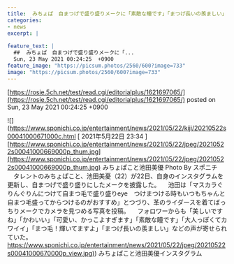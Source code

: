 ```yaml
---
title:  みちょぱ　自まつげで盛り盛りメークに「素敵な瞳です」「まつげ長いの羨ましい」  
categories:
- news
excerpt: |
  
feature_text: |
  ##  みちょぱ　自まつげで盛り盛りメークに「...
  Sun, 23 May 2021 00:24:25  +0900
feature_image: "https://picsum.photos/2560/600?image=733"
image: "https://picsum.photos/2560/600?image=733"
---
```


[https://rosie.5ch.net/test/read.cgi/editorialplus/1621697065/](https://rosie.5ch.net/test/read.cgi/editorialplus/1621697065/)
posted on Sun, 23 May 2021 00:24:25  +0900

<!--more-->

![](https://www.sponichi.co.jp/entertainment/news/2021/05/22/kiji/20210522s00041000671000c.html [ 2021年5月22日 23:34 ] [https://www.sponichi.co.jp/entertainment/news/2021/05/22/jpeg/20210522s00041000669000p_thum.jpg](https://www.sponichi.co.jp/entertainment/news/2021/05/22/jpeg/20210522s00041000669000p_thum.jpg) みちょぱこと池田美優 Photo By スポニチ 　タレントのみちょぱこと、池田美憂（22）が22日、自身のインスタグラムを更新し、自まつげで盛り盛りにしたメークを披露した。 　池田は「マスカラぐりんぐりんにつけて自まつ毛で盛り盛りeye　つけまつける時もいつもちゃんと自まつ毛盛ってからつけるのがおすすめ」とつづり、革のライダースを着てばっちりメークでカメラを見つめる写真を投稿。 　フォロワーからも「美しいですね」「かわいい」「可愛い、かっこよすぎます」「素敵な瞳です」「大人っぽくてカワイイ」「まつ毛！輝いてますよ」「まつげ長いの羨ましい」などの声が寄せられていた。 [https://www.sponichi.co.jp/entertainment/news/2021/05/22/jpeg/20210522s00041000670000p_view.jpg)](https://www.sponichi.co.jp/entertainment/news/2021/05/22/jpeg/20210522s00041000670000p_view.jpg)) みちょぱこと池田美優インスタグラム
